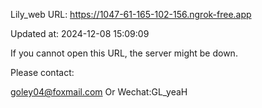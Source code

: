 Lily_web URL: https://1047-61-165-102-156.ngrok-free.app

Updated at: 2024-12-08 15:09:09

If you cannot open this URL, the server might be down.

Please contact: 

goley04@foxmail.com Or Wechat:GL_yeaH